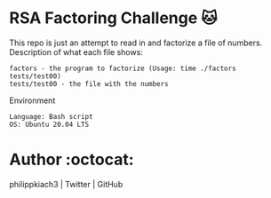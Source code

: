 # RSA Factoring Challenge 🐱

This repo is just an attempt to read in and factorize a file of numbers.
Description of what each file shows:

    factors - the program to factorize (Usage: time ./factors tests/test00)
    tests/test00 - the file with the numbers

Environment

    Language: Bash script
    OS: Ubuntu 20.04 LTS

# Author :octocat:
philippkiach3 | Twitter | GitHub
